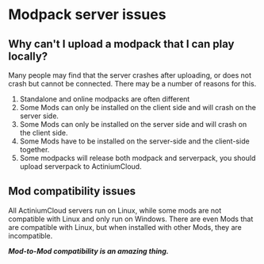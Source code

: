 # Modpack server issues

## Why can't I upload a modpack that I can play locally?

Many people may find that the server crashes after uploading, or does not crash but cannot be connected.
There may be a number of reasons for this.

1. Standalone and online modpacks are often different
2. Some Mods can only be installed on the client side and will crash on the server side.
3. Some Mods can only be installed on the server side and will crash on the client side.
4. Some Mods have to be installed on the server-side and the client-side together.
5. Some modpacks will release both modpack and serverpack, you should upload serverpack to ActiniumCloud.

## Mod compatibility issues

All ActiniumCloud servers run on Linux, while some mods are not compatible with Linux and only run on Windows.
There are even Mods that are compatible with Linux, but when installed with other Mods, they are incompatible.

***Mod-to-Mod compatibility is an amazing thing.***